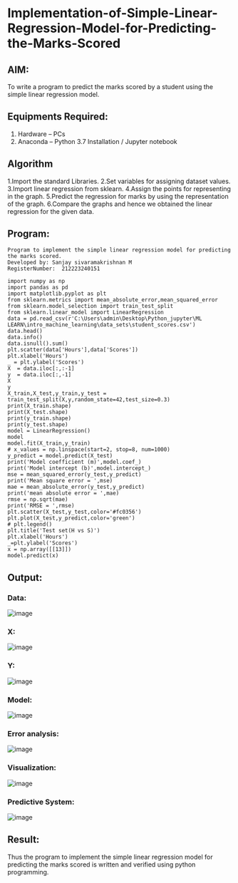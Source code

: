 # Implementation-of-Simple-Linear-Regression-Model-for-Predicting-the-Marks-Scored

## AIM:
To write a program to predict the marks scored by a student using the simple linear regression model.

## Equipments Required:
1. Hardware – PCs
2. Anaconda – Python 3.7 Installation / Jupyter notebook

## Algorithm
1.Import the standard Libraries.
2.Set variables for assigning dataset values.
3.Import linear regression from sklearn.
4.Assign the points for representing in the graph.
5.Predict the regression for marks by using the representation of the graph.
6.Compare the graphs and hence we obtained the linear regression for the given data. 

## Program:
```
Program to implement the simple linear regression model for predicting the marks scored.
Developed by: Sanjay sivaramakrishnan M
RegisterNumber:  212223240151
```

```
import numpy as np 
import pandas as pd
import matplotlib.pyplot as plt
from sklearn.metrics import mean_absolute_error,mean_squared_error   
from sklearn.model_selection import train_test_split   
from sklearn.linear_model import LinearRegression
data = pd.read_csv(r'C:\Users\admin\Desktop\Python_jupyter\ML LEARN\intro_machine_learning\data_sets\student_scores.csv')
data.head()
data.info()
data.isnull().sum()
plt.scatter(data['Hours'],data['Scores'])
plt.xlabel('Hours')
_ = plt.ylabel('Scores')
X  = data.iloc[:,:-1]
y  = data.iloc[:,-1]
X
y
X_train,X_test,y_train,y_test = train_test_split(X,y,random_state=42,test_size=0.3)
print(X_train.shape)
print(X_test.shape)
print(y_train.shape)
print(y_test.shape)
model = LinearRegression()
model
model.fit(X_train,y_train)
# x_values = np.linspace(start=2, stop=8, num=1000)
y_predict = model.predict(X_test)     
print('Model coefficient (m)',model.coef_)
print('Model intercept (b)',model.intercept_)
mse = mean_squared_error(y_test,y_predict)
print('Mean square error = ',mse)
mae = mean_absolute_error(y_test,y_predict)
print('mean absolute error = ',mae)
rmse = np.sqrt(mae)
print('RMSE = ',rmse)
plt.scatter(X_test,y_test,color='#fc0356')
plt.plot(X_test,y_predict,color='green')
# plt.legend()
plt.title('Test set(H vs S)')
plt.xlabel('Hours')
_=plt.ylabel('Scores')
x = np.array([[13]])
model.predict(x)

```

## Output:
### Data:
![image](https://github.com/user-attachments/assets/33afaa2e-969c-4b20-a1f2-1428c9fab79c)
### X:
![image](https://github.com/user-attachments/assets/bc649ee9-acb3-43ee-82d6-a145ed3be371)
### Y:
![image](https://github.com/user-attachments/assets/f2809743-1ea3-4553-bacf-28c46b5a1af6)
### Model:
![image](https://github.com/user-attachments/assets/4579ba1b-27bb-4771-bd67-8a1d8d7376b0)
### Error analysis:
![image](https://github.com/user-attachments/assets/9ed5941b-b67d-4b91-872f-922d1c402be9)
### Visualization:
![image](https://github.com/user-attachments/assets/c5a012f8-aca9-4b54-9e02-6f8fdaa22595)
### Predictive System:
![image](https://github.com/user-attachments/assets/c43bcdc2-6c63-494f-abbf-4805d186aa58)


## Result:
Thus the program to implement the simple linear regression model for predicting the marks scored is written and verified using python programming.
